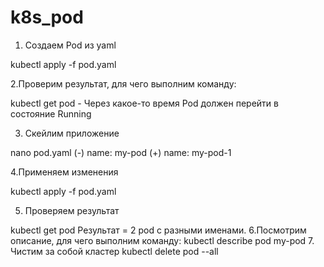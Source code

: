 # k8s_pod
1. Создаем Pod из yaml
   
kubectl apply -f pod.yaml

2.Проверим результат, для чего выполним команду:

kubectl get pod - Через какое-то время Pod должен перейти в состояние Running

3. Скейлим приложение
   
nano pod.yaml
(-) name: my-pod
(+)  name: my-pod-1

4.Применяем изменения

kubectl apply -f pod.yaml

5. Проверяем результат
   
kubectl get pod
Результат = 2 pod с разными именами.
6.Посмотрим описание, для чего выполним команду:
kubectl describe pod my-pod
7. Чистим за собой кластер
kubectl delete pod --all

